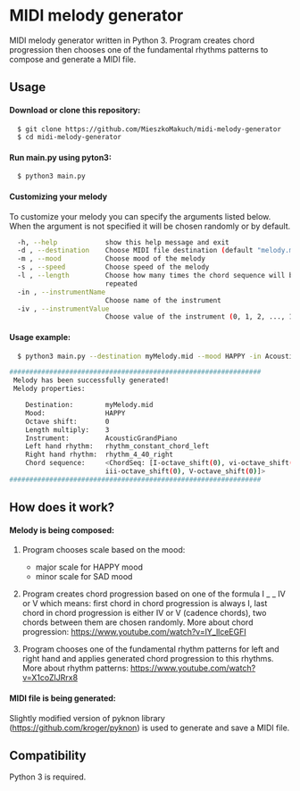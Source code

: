 # MIDI melody generator
MIDI melody generator written in Python 3. Program creates chord progression then chooses one of the fundamental rhythms patterns to compose and generate a MIDI file.

## Usage
#### Download or clone this repository:
```bash
  $ git clone https://github.com/MieszkoMakuch/midi-melody-generator
  $ cd midi-melody-generator
```
#### Run main.py using pyton3:
```bash
  $ python3 main.py
```
#### Customizing your melody
To customize your melody you can specify the arguments listed below. When the argument is not specified it will be chosen randomly or by default.
```bash
  -h, --help            show this help message and exit
  -d , --destination    Choose MIDI file destination (default "melody.mid")
  -m , --mood           Choose mood of the melody
  -s , --speed          Choose speed of the melody
  -l , --length         Choose how many times the chord sequence will be
                        repeated
  -in , --instrumentName 
                        Choose name of the instrument
  -iv , --instrumentValue 
                        Choose value of the instrument (0, 1, 2, ..., 127)
```

#### Usage example:
```bash
  $ python3 main.py --destination myMelody.mid --mood HAPPY -in AcousticGrandPiano

###############################################################
 Melody has been successfully generated!
 Melody properties:

	Destination:        myMelody.mid
	Mood:               HAPPY
	Octave shift:       0
	Length multiply:    3
	Instrument:         AcousticGrandPiano
	Left hand rhythm:   rhythm_constant_chord_left
	Right hand rhythm:  rhythm_4_40_right
	Chord sequence:     <ChordSeq: [I-octave_shift(0), vi-octave_shift(0),
                        iii-octave_shift(0), V-octave_shift(0)]>
###############################################################
```

## How does it work?

#### Melody is being composed:
1. Program chooses scale based on the mood:
    - major scale for HAPPY mood
    - minor scale for SAD mood
2. Program creates chord progression based on one of the formula I \_ \_ IV or V which means: first chord in chord progression is always I, last chord in chord progression is either IV or V (cadence chords), two chords between them are chosen randomly. More about chord progression: https://www.youtube.com/watch?v=lY_llceEGFI

3. Program chooses one of the fundamental rhythm patterns for left and right hand and applies generated chord progression to this rhythms. More about rhythm patterns: https://www.youtube.com/watch?v=X1coZlJRrx8

#### MIDI file is being generated:
Slightly modified version of pyknon library (https://github.com/kroger/pyknon) is used to generate and save a MIDI file.

## Compatibility
Python 3 is required.
